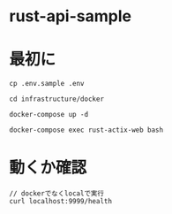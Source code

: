 # rust-api-sample

# 最初に
```
cp .env.sample .env

cd infrastructure/docker

docker-compose up -d

docker-compose exec rust-actix-web bash
```

# 動くか確認
```
// dockerでなくlocalで実行
curl localhost:9999/health
```
